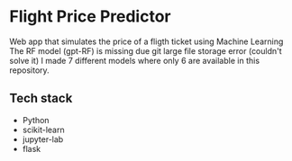 # Flight Price Predictor
Web app that simulates the price of a fligth ticket using Machine Learning
The RF model (gpt-RF) is missing due git large file storage error (couldn't solve it)
I made 7 different models where only 6 are available in this repository.

## Tech stack
- Python
- scikit-learn
- jupyter-lab
- flask
